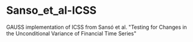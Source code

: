 # Sanso_et_al-ICSS
GAUSS implementation of ICSS from Sansó et al. "Testing for Changes in the Unconditional Variance of Financial Time Series"
